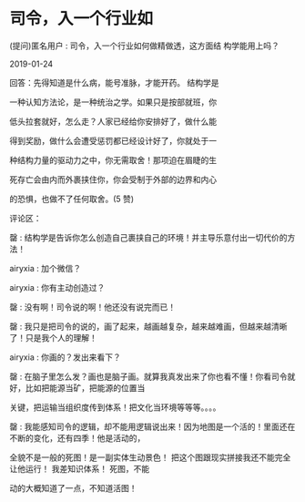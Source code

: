 # 司令，入一个行业如

(提问)匿名用户 : 司令，入一个行业如何做精做透，这方面结 构学能用上吗？

2019-01-24

回答：先得知道是什么病，能号准脉，才能开药。 结构学是

一种认知方法论，是一种统治之学。如果只是按部就班，你

低头拉套就好，怎么走？人家已经给你安排好了，做什么能

得到奖励，做什么会遭受惩罚都已经设计好了，你就处于一

种结构力量的驱动力之中，你无需取舍！那项迫在眉睫的生

死存亡会由内而外裹挟住你，你会受制于外部的边界和内心

的恐惧，也做不了任何取舍。(5 赞)

评论区：

罄 : 结构学是告诉你怎么创造自己裹挟自己的环境！并主导乐意付出一切代价的方法！

airyxia : 加个微信？

airyxia : 你有主动创造过？

罄 : 没有啊！司令说的啊！他还没有说完而已！

罄 : 我只是把司令的说的，画了起来，越画越复杂，越来越难画，但越来越清晰了！只是我个人的理解！

airyxia : 你画的？发出来看下？

罄 : 在脑子里怎么发？画也是脑子画。就算我真发出来了你也看不懂！你看司令就好，比如把能源当矿，把能源的位置当

关键，把运输当组织度传到体系！把文化当环境等等等。。。。

罄 : 我能感知司令的逻辑，却不能用逻辑说出来！因为地图是一个活的！里面还在不断的变化，还有四季！他是活动的，

全貌不是一般的死图！是一副实体生动景色！ 把这个图跟现实拼接我还不能完全让他运行！ 我差知识体系！ 死图，不能

动的大概知道了一点，不知道活图！